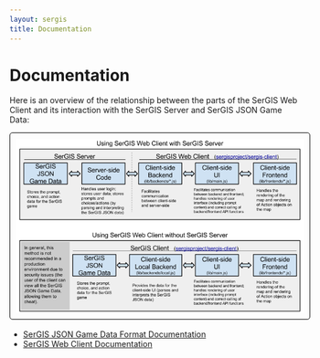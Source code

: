```yaml
---
layout: sergis
title: Documentation
---
```

# Documentation

Here is an overview of the relationship between the parts of the SerGIS Web Client and its interaction with the SerGIS Server and SerGIS JSON Game Data:

<p style="text-align: center;"><a href="https://docs.google.com/drawings/d/1aDEHLen7vmv6BJ2mfVee2BMB6y3Zp8NhDK-hQRfoTIc/edit?usp=sharing" target="_blank"><img src="server-client.png" style="border: 1px solid black; padding: 10px; border-radius: 5px;"></a></p>

 - [SerGIS JSON Game Data Format Documentation](json.html)
 - [SerGIS Web Client Documentation](client.html)
